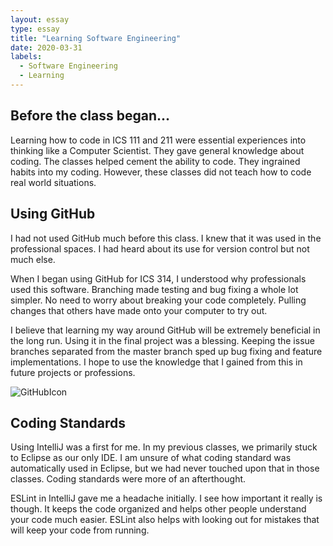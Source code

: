 ```yaml
---
layout: essay
type: essay
title: "Learning Software Engineering"
date: 2020-03-31
labels:
  - Software Engineering
  - Learning
---
```

## Before the class began...
Learning how to code in ICS 111 and 211 were essential experiences into thinking like a Computer Scientist. They gave general knowledge about coding. The classes helped cement the ability to code. They ingrained habits into my coding. However, these classes did not teach how to code real world situations.

## Using GitHub
I had not used GitHub much before this class. I knew that it was used in the professional spaces. I had heard about its use for version control but not much else.

When I began using GitHub for ICS 314, I understood why professionals used this software. Branching made testing and bug fixing a whole lot simpler. No need to worry about breaking your code completely. Pulling changes that others have made onto your computer to try out.

I believe that learning my way around GitHub will be extremely beneficial in the long run. Using it in the final project was a blessing. Keeping the issue branches separated from the master branch sped up bug fixing and feature implementations. I hope to use the knowledge that I gained from this in future projects or professions. 

![GitHubIcon](https://cdn2.iconfinder.com/data/icons/black-white-social-media/64/social_media_logo_github-512.png)

## Coding Standards
Using IntelliJ was a first for me. In my previous classes, we primarily stuck to Eclipse as our only IDE. I am unsure of what coding standard was automatically used in Eclipse, but we had never touched upon that in those classes. Coding standards were more of an afterthought.

ESLint in IntelliJ gave me a headache initially. I see how important it really is though. It keeps the code organized and helps other people understand your code much easier. ESLint also helps with looking out for mistakes that will keep your code from running.
